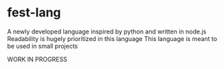 # fest-lang
A newly developed language inspired by python and written in node.js
Readability is hugely prioritized in this language
This language is meant to be used in small projects

WORK IN PROGRESS
